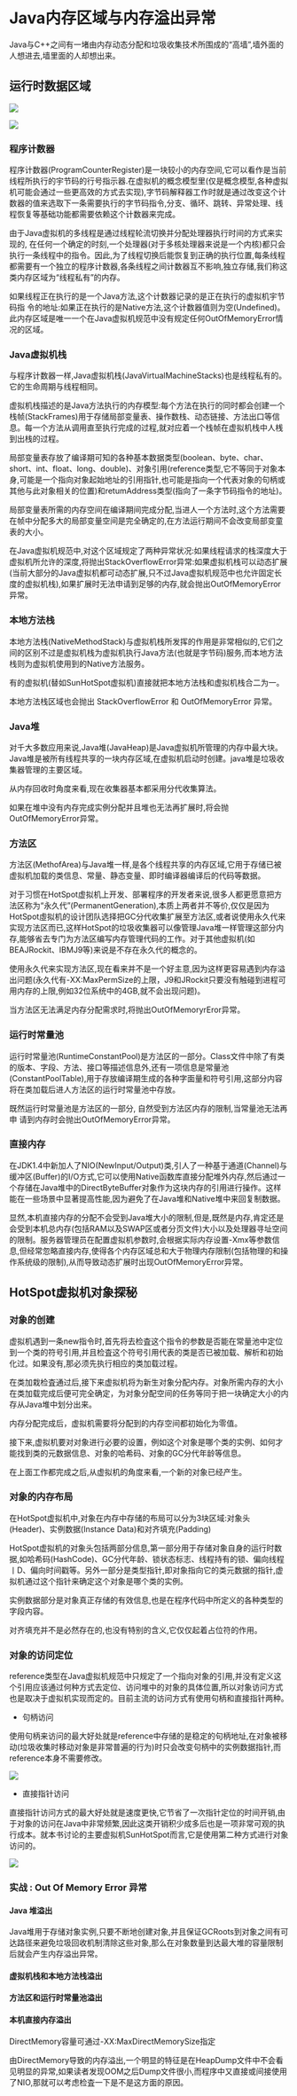 # Java内存区域与内存溢出异常

Java与C++之间有一堵由内存动态分配和垃圾收集技术所围成的“高墙”,墙外面的人想进去,墙里面的人却想出来。

## 运行时数据区域

![](assets/Chapter2-Java内存区域与内存溢出异常-102b3.png)

![](assets/Chapter2-Java内存区域与内存溢出异常-2581c.png)

### 程序计数器

程序计数器(ProgramCounterRegister)是一块较小的内存空间,它可以看作是当前线程所执行的宇节码的行号指示器.在虚拟机的概念模型里(仅是概念模型,各种虚拟机可能会通过一些更高效的方式去实现),字节码解释器工作时就是通过改变这个计数器的值来选取下一条需要执行的字节码指令,分支、循环、跳转、异常处理、线程恢复等基础功能都需要依赖这个计数器来完成。

由于Java虚拟机的多线程是通过线程轮流切换并分配处理器执行时间的方式来实现的,
在任何一个确定的时刻,一个处理器(对于多核处理器来说是一个内核)都只会执行一条线程中的指令。因此,为了线程切换后能恢复到正确的执行位置,每条线程都需要有一个独立的程序计数器,各条线程之间计数器互不影响,独立存储,我们称这类内存区域为“线程私有”的内存。

如果线程正在执行的是一个Java方法,这个计数器记录的是正在执行的虚拟机宇节码指
令的地址:如果正在执行的是Native方法,这个计数器值则为空(Undefined)。此内存区域是唯一一个在Java虚拟机规范中没有规定任何OutOfMemoryError情况的区域。

### Java虚拟机栈

与程序计数器一样,Java虚拟机栈(JavaVirtualMachineStacks)也是线程私有的。它的生命周期与线程相同。

虚拟机栈描述的是Java方法执行的内存模型:每个方法在执行的同时都会创建一个栈帧(StackFrames)用于存储局部变量表、操作数栈、动态链接、方法出口等信息。每一个方法从调用直至执行完成的过程,就对应着一个栈帧在虚拟机栈中人桟到出栈的过程。

局部变量表存放了编译期可知的各种基本数据类型(boolean、byte、char、short、int、float、long、double)、对象引用(reference类型,它不等同于对象本身,可能是一个指向对象起始地址的引用指针,也可能是指向一个代表对象的句柄或其他与此对象相关的位置)和retumAddress类型(指向了一条字节码指令的地址)。

局部变量表所需的内存空间在编译期间完成分配,当进人一个方法时,这个方法需要在帧中分配多大的局部变量空间是完全确定的,在方法运行期间不会改变局部变童表的大小。

在Java虚拟机规范中,对这个区域规定了两种异常状况:如果线程请求的栈深度大于虚拟机所允许的深度,将抛出StackOverflowError异常:如果虚拟机栈可以动态扩展(当前大部分的Java虚拟机都可动态扩展,只不过Java虚拟机规范中也允许固定长度的虚拟机栈),如果扩展时无法申请到足够的内存,就会抛出OutOfMemoryError异常。

### 本地方法栈

本地方法栈(NativeMethodStack)与虚拟机栈所发挥的作用是非常相似的,它们之间的区别不过是虚拟机栈为虚拟机执行Java方法(也就是字节码)服务,而本地方法栈则为虚拟机使用到的Native方法服务。

有的虚拟机(替如SunHotSpot虚拟机)直接就把本地方法栈和虚拟机栈合二为一。

本地方法栈区域也会抛出 StackOverflowError 和 OutOfMemoryError 异常。

### Java堆

对千大多数应用来说,Java堆(JavaHeap)是Java虚拟机所管理的内存中最大块。Java堆是被所有线程共享的一块内存区域,在虚拟机启动时创建。java堆是垃圾收集器管理的主要区域。

从内存回收时角度来看,现在收集器基本都采用分代收集算法。

如果在堆中没有内存完成实例分配并且堆也无法再扩展时,将会抛OutOfMemoryError异常。

### 方法区

方法区(MethofArea)与Java堆一样,是各个线程共享的内存区域,它用于存储已被虚拟机加载的类信息、常量、静态变量、即时编译器编译后的代码等数据。

对于习惯在HotSpot虚拟机上开发、部署程序的开发者来说,很多人都更愿意把方法区称为“永久代”(PermanentGeneration),本质上两者并不等价,仅仅是因为HotSpot虛拟机的设计团队选择把GC分代收集扩展至方法区,或者说使用永久代来实现方法区而已,这样HotSpot的垃圾收集器可以像管理Java堆一样管理这部分内存,能够省去专门为方法区编写内存管理代码的工作。对于其他虚拟机(如BEAJRockit、IBMJ9等)来说是不存在永久代的概念的。

使用永久代来实现方法区,现在看来并不是一个好主意,因为这样更容易遇到内存溢出问题(永久代有-XX:MaxPermSize的上限，J9和JRockit只要没有触碰到进程可用内存的上限,例如32位系统中的4GB,就不会出现问题)。

当方法区无法满足内存分配需求时,将抛出OutOfMemoryrEror异常。

### 运行时常量池

运行时常量池(RuntimeConstantPool)是方法区的一部分。Class文件中除了有类的版本、字段、方法、接口等描述信息外,还有一项信息是常量池(ConstantPoolTable),用于存放编译期生成的各种字面量和符号引用,这部分内容将在类加载后进人方法区的运行时常量池中存放。

既然运行时常量池是方法区的一部分, 自然受到方法区内存的限制,当常量池无法再申
请到内存时会抛出OutOfMemoryError异常。

### 直接内存

在JDK1.4中新加人了NIO(NewInput/Output)类,引人了一种基于通道(Channel)与缓冲区(Buffer)的I/O方式,它可以使用Native函数库直接分配堆外内存,然后通过一个存储在Java堆中的DirectByteBuffer对象作为这块内存的引用进行操作。这样能在一些场景中显著提高性能,因为避免了在Java堆和Native堆中来回复制数据。

显然,本机直接内存的分配不会受到Java堆大小的限制,但是,既然是内存,肯定还是会受到本机总内存(包括RAM以及SWAP区或者分页文件)大小以及处理器寻址空间的限制。服务器管理员在配置虚拟机参数时,会根据实际内存设置-Xmx等参数信息,但经常忽略直接内存,使得各个内存区域总和大于物理内存限制(包括物理的和操作系统级的限制),从而导致动态扩展时出现OutOfMemoryError异常。


## HotSpot虚拟机对象探秘

### 对象的创建

虚拟机遇到一条new指令时,首先将去检査这个指令的参数是否能在常量池中定位到一个类的符号引用,并且检査这个符号引用代表的类是否已被加载、解析和初始化过。如果没有,那必须先执行相应的类加载过程。

在类加栽检査通过后,接下来虚拟机将为新生对象分配内存。对象所需内存的大小在类加载完成后便可完全确定，为对象分配空间的任务等同于把一块确定大小的内存从Java堆中划分出来。

内存分配完成后，虚拟机需要将分配到的内存空间都初始化为零值。

接下来,虚拟机要对对象进行必要的设置，例如这个对象是哪个类的实例、如何才能找到类的元数据信息、对象的哈希码、对象的GC分代年龄等信息。

在上面工作都完成之后,从虚拟机的角度来看,一个新的对象已经产生。

### 对象的内存布局

在HotSpot虚拟机中,对象在内存中存储的布局可以分为3块区域:对象头(Header)、实例数据(Instance Data)和对齐填充(Padding)

HotSpot虚拟机的对象头包括两部分信息,第一部分用于存储对象自身的运行时数据,如哈希码(HashCode)、GC分代年龄、锁状态标志、线程持有的锁、偏向线程丨D、偏向时间戳等。另外一部分是类型指针,即对象指向它的类元数据的指针,虚拟机通过这个指针来确定这个对象是哪个类的实例。

实例数据部分是对象真正存储的有效信息,也是在程序代码中所定义的各种类型的字段内容。

对齐填充并不是必然存在的,也没有特别的含义,它仅仅起着占位符的作用。

### 对象的访问定位

reference类型在Java虚拟机规范中只规定了一个指向对象的引用,并没有定义这个引用应该通过何种方式去定位、访问堆中的对象的具体位置,所以对象访问方式也是取决于虚拟机实现而定的。目前主流的访问方式有使用句柄和直接指针两种。

- 句柄访问

使用句柄来访问的最大好处就是reference中存储的是稳定的句柄地址,在对象被移动(垃圾收集时移动对象是非常普遍的行为)时只会改变句柄中的实例数据指针,而reference本身不需要修改。

![](assets/Chapter2-Java内存区域与内存溢出异常-e6bd3.png)

- 直接指针访问

直接指针访问方式的最大好处就是速度更快,它节省了一次指针定位的时间开销,由于对象的访问在Java中非常频繁,因此这类开销积少成多后也是一项非常可观的执行成本。就本书讨论的主要虚拟机SunHotSpot而言,它是使用第二种方式进行对象访问的。

![](assets/Chapter2-Java内存区域与内存溢出异常-ef934.png)

### 实战 : Out Of Memory Error 异常

#### Java 堆溢出

Java堆用于存储对象实例,只要不断地创建对象,并且保证GCRoots到对象之间有可达路径来避免垃圾回收机制清除这些对象,那么在对象数量到达最大堆的容量限制后就会产生内存溢出异常。

#### 虚拟机栈和本地方法栈溢出

#### 方法区和运行时常量池溢出

#### 本机直接内存溢出

DirectMemory容量可通过-XX:MaxDirectMemorySize指定

由DirectMemory导致的内存溢出,一个明显的特征是在HeapDump文件中不会看见明显的异常,如果读者发现OOM之后Dump文件很小,而程序中又直接或间接使用了NIO,那就可以考虑检査一下是不是这方面的原因。
